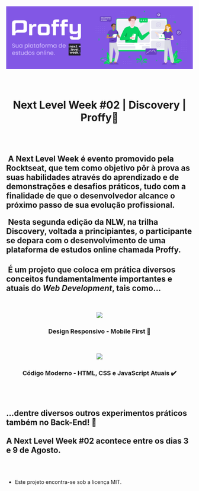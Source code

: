 <h1 align="center" font-size="40px">
<img src="/public/images/proffy_logo.png">
<br><br>
</h1>
<div align="center">
<h1><b>Next Level Week #02 | Discovery | Proffy🚀</b></h1>
<br><br>
</div>


<h2>
&nbsp;A <b>Next Level Week</b> é evento promovido pela <b>Rocktseat</b>, que tem como objetivo pôr à prova as suas habilidades através do aprendizado e de demonstrações e desafios práticos, tudo com a finalidade de que o desenvolvedor alcance o próximo passo de sua evolução profissional.

&nbsp;Nesta segunda edição da NLW, na trilha Discovery, voltada a principiantes, o participante se depara com o desenvolvimento de uma plataforma de estudos online chamada <b>Proffy</b>.</h2>

<h2>&nbsp;É um projeto que coloca em prática diversos conceitos fundamentalmente importantes e atuais do <i>Web Development</i>, tais como...</h2>
<br><br>
<div align="center">
<img class="mobile" width="1200px" src="public/responsive.gif"><br>
<h3><b>Design Responsivo - Mobile First 📱</b></h3>
</div>
<br><br>
<div align="center">
<img class="mobile" width="1200px" src="public/frontend.png"><br>
<h3><b>Código Moderno - HTML, CSS e JavaScript Atuais ✔️</b></h3>
</div>
<br><br>

<h2>...dentre diversos outros experimentos práticos também no Back-End! 🔗
<br><br>
A Next Level Week #02 acontece entre os dias 3 e 9 de Agosto.
</h2><br><br>

- Este projeto encontra-se sob a licença MIT.
